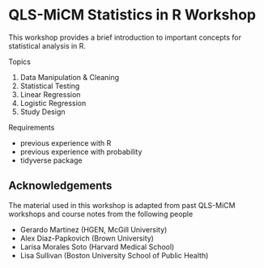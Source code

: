 # QLS-MiCM Statistics in R Workshop

This workshop provides a brief introduction to important concepts for statistical analysis in R.

Topics
1) Data Manipulation & Cleaning
2) Statistical Testing
3) Linear Regression
4) Logistic Regression
5) Study Design

Requirements
- previous experience with R
- previous experience with probability
- tidyverse package


## Acknowledgements
The material used in this workshop is adapted from past QLS-MiCM workshops and course notes from the following people
- Gerardo Martinez (HGEN, McGill University)
- Alex Diaz-Papkovich (Brown University)
- Larisa Morales Soto (Harvard Medical School)
- Lisa Sullivan  (Boston University School of Public Health)
